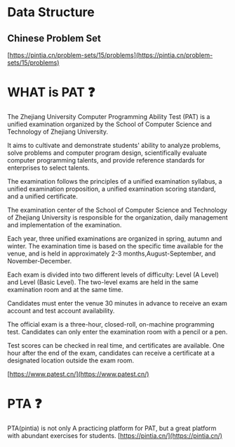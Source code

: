 Data Structure
====
Chinese Problem Set
----
[https://pintia.cn/problem-sets/15/problems](https://pintia.cn/problem-sets/15/problems)<br />

#  WHAT is  PAT ❓

The Zhejiang University Computer Programming Ability Test (PAT) is a unified examination organized by the School of Computer Science and Technology of Zhejiang University. 

It aims to cultivate and demonstrate students' ability to analyze problems, solve problems and computer program design, scientifically evaluate computer programming talents, and provide reference standards for enterprises to select talents.

The examination follows the principles of a unified examination syllabus, a unified examination proposition, a unified examination scoring standard, and a unified certificate.

The examination center of the School of Computer Science and Technology of Zhejiang University is responsible for the organization, daily management and implementation of the examination.

Each year, three unified examinations are organized in spring, autumn and winter. The examination time is based on the specific time available for the venue, and is held in approximately 2-3 months,August-September, and November-December.

Each exam is divided into two different levels of difficulty: Level (A Level) and Level (Basic Level). The two-level exams are held in the same examination room and at the same time.

Candidates must enter the venue 30 minutes in advance to receive an exam account and test account availability.

The official exam is a three-hour, closed-roll, on-machine programming test. Candidates can only enter the examination room with a pencil or a pen.

Test scores can be checked in real time, and certificates are available. One hour after the end of the exam, candidates can receive a certificate at a designated location outside the exam room.

[https://www.patest.cn/](https://www.patest.cn/)<br />


#   PTA ❓
PTA(pintia) is not only A practicing platform for PAT, but a great platform with abundant exercises for students.
[https://pintia.cn/](https://pintia.cn/)<br/>